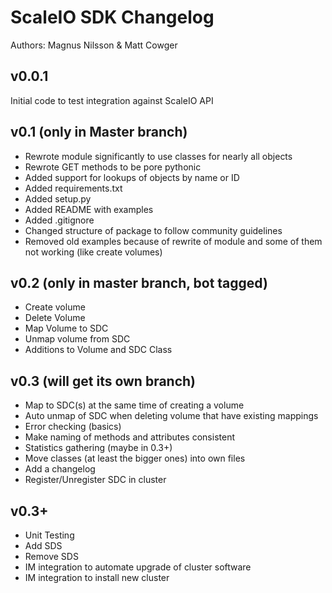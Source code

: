 # ScaleIO SDK Changelog

Authors: Magnus Nilsson & Matt Cowger

## v0.0.1
Initial code to test integration against ScaleIO API

## v0.1 (only in Master branch)
* Rewrote module significantly to use classes for nearly all objects
* Rewrote GET methods to be pore pythonic
* Added support for lookups of objects by name or ID
* Added requirements.txt
* Added setup.py
* Added README with examples
* Added .gitignore
* Changed structure of package to follow community guidelines
* Removed old examples because of rewrite of module and some of them not working (like create volumes)

## v0.2 (only in master branch, bot tagged)
* Create volume
* Delete Volume
* Map Volume to SDC
* Unmap volume from SDC
* Additions to Volume and SDC Class


## v0.3 (will get its own branch)
* Map to SDC(s) at the same time of creating a volume
* Auto unmap of SDC when deleting volume that have existing mappings
* Error checking (basics)
* Make naming of methods and attributes consistent
* Statistics gathering (maybe in 0.3+)
* Move classes (at least the bigger ones) into own files
* Add a changelog
* Register/Unregister SDC in cluster


## v0.3+
* Unit Testing
* Add SDS
* Remove SDS
* IM integration to automate upgrade of cluster software
* IM integration to install new cluster

